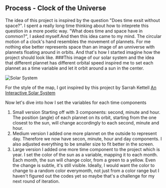 ## Process - Clock of the Universe

The idea of this project is inspired by the question "Does time exsit without space?". I spent a really long time thinking about how to inteprete this question in a more poetic way. "What does time and space have in common?", I asked myself.And then this idea came to my mind. The circular motion of a clock's hand resembles the movement of plannets. For me nothing else better represents space than an image of an unniverse with plannets floating around in orbits. And that's how I started imagine how the project should look like.
###This image of our solar system and the idea that different plannet has different orbital speed inspired me to set each plannet as a time variable and let it orbit around a sun in the center.

![Solar System](http://creationislove.com/wp-content/uploads/solar-system-564x346.jpg)

For the style of the map, I got inspired by this project by Sarrah Kettell [An Interactive Solar System](https://www.openprocessing.org/sketch/138298)

Now let's dive into how I set the variables for each time components
1. Small version
Starting off with 3 components: second, minute and hour. The position (angle) of each plannet on its orbit, starting from the one closest to the sun, will change accordingly to each second, minute and hour. 
1. Medium version
I added one more plannet on the outside to represent day. Therefore we now have secon, minute, hour and day components. I also adjusted everything to be smaller size to fit better in the screen.
1. Large version
I added one more time component to the project which is year. I set the color of the sun as a variable, mapping it to each month. Each month, the sun will change color, from a green to a yellow. Even the change is subtle, it's still visible. Ideally, I would want the color to change to a random color everymonth, not just from a color range but I haven't figured out the codes yet so maybe that's a challenge for my next round of iteration.
